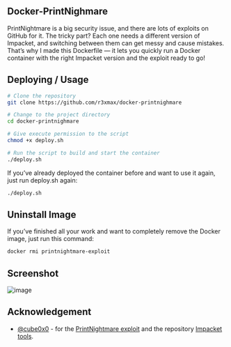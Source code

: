 ## Docker-PrintNighmare
PrintNightmare is a big security issue, and there are lots of exploits on GitHub for it.
The tricky part? Each one needs a different version of Impacket, and switching between them can get messy and cause mistakes.
That’s why I made this Dockerfile — it lets you quickly run a Docker container with the right Impacket version and the exploit ready to go!

## Deploying / Usage

```bash
# Clone the repository
git clone https://github.com/r3xmax/docker-printnighmare

# Change to the project directory
cd docker-printnighmare

# Give execute permission to the script
chmod +x deploy.sh

# Run the script to build and start the container
./deploy.sh
```

If you’ve already deployed the container before and want to use it again, just run deploy.sh again:
```bash
./deploy.sh
```

## Uninstall Image

If you’ve finished all your work and want to completely remove the Docker image, just run this command:
```bash
docker rmi printnightmare-exploit
```

## Screenshot
![image](https://github.com/user-attachments/assets/8f7b9f68-b737-410b-8589-2498568ee1d6)

## Acknowledgement
- [@cube0x0](https://github.com/cube0x0) - for the [PrintNightmare exploit](https://github.com/cube0x0/CVE-2021-1675) and the repository [Impacket tools](https://github.com/cube0x0/impacket).
